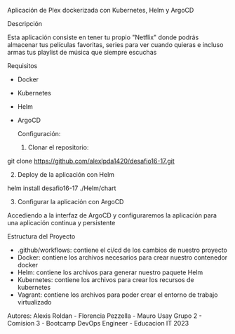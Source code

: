 Aplicación de Plex dockerizada con Kubernetes, Helm y ArgoCD

Descripción

Esta aplicación consiste en tener tu propio "Netflix" donde podrás almacenar tus películas favoritas, series para ver cuando quieras e incluso armas tus playlist de música que siempre escuchas

Requisitos
- Docker
- Kubernetes
- Helm
- ArgoCD

  Configuración:

  1. Clonar el repositorio:
 
git clone https://github.com/alexlpda1420/desafio16-17.git

2. Deploy de la aplicación con Helm

helm install desafio16-17 ./Helm/chart

3. Configurar la aplicación con ArgoCD

Accediendo a la interfaz de ArgoCD y configuraremos la aplicación para una aplicación continua y persistente

Estructura del Proyecto

* .github/workflows: contiene el ci/cd de los cambios de nuestro proyecto
* Docker: contiene los archivos necesarios para crear nuestro contenedor docker
* Helm: contiene los archivos para generar nuestro paquete Helm
* Kubernetes: contiene los archivos para crear los recursos de kubernetes
* Vagrant: contiene los archivos para poder crear el entorno de trabajo virtualizado

Autores:
Alexis Roldan - Florencia Pezzella - Mauro Usay
Grupo 2 - Comision 3 - Bootcamp DevOps Engineer - Educacion IT 2023
